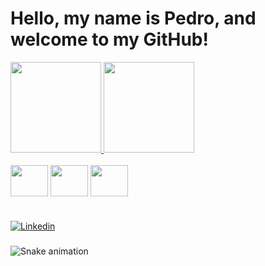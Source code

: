 # Hello, my name is Pedro, and welcome to my GitHub!

<div align="">
  <a href="https://github.com/PedroPochyly">
    <img height="145em" src="https://github-readme-stats.vercel.app/api?username=PedroPochyly&count_private=true&include_all_commits=true&show_icons=true&theme=dracula&hide_border=false&show_owner=true"/>
    <img height="145em" src="https://github-readme-stats.vercel.app/api/top-langs/?username=PedroPochyly&theme=dracula&hide_border=false&&layout=compact"/>
  </a>
</div>

<div style="display: inline_block"><br>
  
  <img align="center" height="50" width="60" src="https://cdn.jsdelivr.net/gh/devicons/devicon/icons/python/python-original.svg" />
          
  <img align="center" height="50" width="60" src="https://cdn.jsdelivr.net/gh/devicons/devicon/icons/mysql/mysql-original-wordmark.svg" />
  
  <img align="center" height="50" width="60" src="https://cdn.jsdelivr.net/gh/devicons/devicon/icons/git/git-original.svg" />


</div>

#

[![Linkedin](https://img.shields.io/badge/LinkedIn-0077B5?style=for-the-badge&logo=linkedin&logoColor=white)](https://www.linkedin.com/in/pedro-ca%C3%A7ador-5453892ba/)

###

 ![Snake animation](https://github.com/PedroPochyly/PedroPochyly/blob/output/github-contribution-grid-snake.svg)
